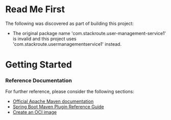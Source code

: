 # Read Me First
The following was discovered as part of building this project:

* The original package name 'com.stackroute.user-management-service1' is invalid and this project uses 'com.stackroute.usermanagementservice1' instead.

# Getting Started

### Reference Documentation
For further reference, please consider the following sections:

* [Official Apache Maven documentation](https://maven.apache.org/guides/index.html)
* [Spring Boot Maven Plugin Reference Guide](https://docs.spring.io/spring-boot/docs/2.5.0/maven-plugin/reference/html/)
* [Create an OCI image](https://docs.spring.io/spring-boot/docs/2.5.0/maven-plugin/reference/html/#build-image)

